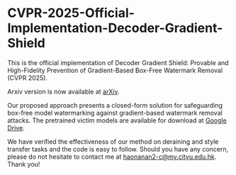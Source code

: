 # CVPR-2025-Official-Implementation-Decoder-Gradient-Shield
This is the official implementation of Decoder Gradient Shield: Provable and High-Fidelity Prevention of Gradient-Based Box-Free Watermark Removal (CVPR 2025).

Arxiv version is now available at [arXiv](https://arxiv.org/abs/2502.20924).

Our proposed approach presents a closed-form solution for safeguarding box-free model watermarking against gradient-based watermark removal attacks. The pretrained victim models are available for download at [Google Drive](https://drive.google.com/drive/folders/1fPZq45xaB066blHmQ5oayGLhUCcZdqar?usp=sharing).

We have verified the effectiveness of our method on deraining and style transfer tasks and the code is easy to follow. Should you have any concern, please do not hesitate to contact me at [haonanan2-c@my.cityu.edu.hk](mailto:haonanan2-c@my.cityu.edu.hk). Thank you!
